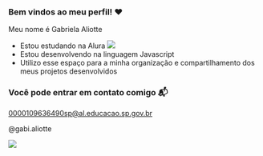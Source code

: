 ### Bem vindos ao meu perfil! ❤️

Meu nome é Gabriela Aliotte 

- Estou estudando na Alura ![](https://cursos.alura.com.br/corp/tecnologia-e-robotica-programacao-nem-3-serie-110727-p694170)
- Estou desenvolvendo na linguagem Javascript
- Utilizo esse espaço para a minha organização e compartilhamento dos meus projetos desenvolvidos

### Você pode entrar em contato comigo 📬

  0000109636490sp@al.educacao.sp.gov.br

   @gabi.aliotte

![](https://media1.tenor.com/m/NVP2kRD7CHsAAAAC/dancing-dog.gif) 
